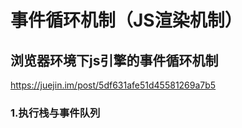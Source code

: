# 事件循环机制（JS渲染机制）
## 浏览器环境下js引擎的事件循环机制
https://juejin.im/post/5df631afe51d45581269a7b5
### 1.执行栈与事件队列

